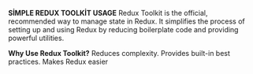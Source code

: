 **SİMPLE REDUX TOOLKİT USAGE**
Redux Toolkit is the official, recommended way to manage state in Redux. It simplifies the process of setting up and using Redux by reducing boilerplate code and providing powerful utilities.

**Why Use Redux Toolkit?**
Reduces complexity.
Provides built-in best practices.
Makes Redux easier
